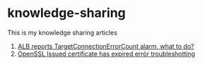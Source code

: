 # knowledge-sharing
This is my knowledge sharing articles 
1. [ALB reports TargetConnectionErrorCount alarm, what to do?](https://github.com/shinchan79/knowledge-sharing/blob/main/ALB-TargetConnectionErrorCount-alarm-troubleshooting.md)
2. [OpenSSL Issued certificate has expired errỏr troubleshotting](https://github.com/shinchan79/knowledge-sharing/blob/main/open-ssl-Issued-certificate-has-expired-troubleshooting.md)
